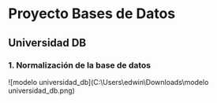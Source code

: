 # Proyecto Bases de Datos

## Universidad DB

### 1. Normalización de la base de datos

![modelo universidad_db](C:\Users\edwin\Downloads\modelo universidad_db.png)









